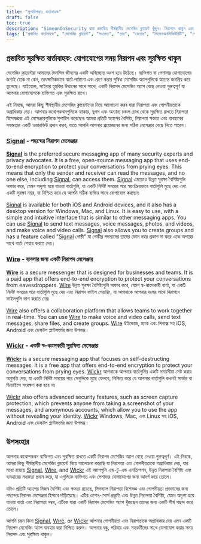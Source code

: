 ```yaml
---
title: "সুপারিশকৃত বার্তাবাহক"
draft: false
toc: true
description: "SimeonOnSecurity দ্বারা প্রস্তাবিত শীর্ষস্থানীয় মেসেজিং ক্লায়েন্ট খুঁজুন। নিরাপদে থাকুন এবং সিগন্যাল, পছন্দের বিকল্প, ওয়্যার এবং উইকরের বিকল্পগুলি ব্যবহার করে সহজে যোগাযোগ করুন এবং আপনার জন্য সঠিক মেসেঞ্জার চয়ন করুন।"
tags: ["প্রস্তাবিত বার্তাবাহক", "মেসেজিং ক্লায়েন্ট", "সংকেত", "তার", "বেতের", "সিমেনঅনসিকিউরিটি", "গোপনীয়তা-কেন্দ্রিক মেসেজিং", "এনক্রিপ্ট করা মেসেজিং"]
---
```


## প্রস্তাবিত সুরক্ষিত বার্তাবাহক: যোগাযোগের সময় নিরাপদ এবং সুরক্ষিত থাকুন

মেসেজিং ক্লায়েন্টরা আমাদের দৈনন্দিন জীবনের একটি অবিচ্ছেদ্য অংশ হয়ে উঠেছে। ব্যক্তিগত বা পেশাদার যোগাযোগের জন্যই হোক না কেন, তাৎক্ষণিকভাবে বার্তা পাঠানো এবং গ্রহণ করার সুবিধা মেসেজিং অ্যাপগুলিকে অত্যন্ত জনপ্রিয় করে তুলেছে। যাইহোক, সাইবার হুমকির উত্থানের সাথে সাথে, একটি নিরাপদ মেসেজিং অ্যাপ বেছে নেওয়া গুরুত্বপূর্ণ যা আপনার যোগাযোগকে ব্যক্তিগত এবং সুরক্ষিত রাখে।

এই নিবন্ধে, আমরা কিছু শীর্ষস্থানীয় মেসেজিং ক্লায়েন্টদের নিয়ে আলোচনা করব যারা নিরাপত্তা এবং গোপনীয়তাকে অগ্রাধিকার দেয়। আপনার কথোপকথনগুলিকে হ্যাকার, স্নুপস এবং অন্যান্য চঞ্চল চোখ থেকে সুরক্ষিত রাখতে নিরাপত্তা বিশেষজ্ঞরা এই মেসেঞ্জারগুলিকে সুপারিশ করেছেন৷ আমরা প্রতিটি অ্যাপের বৈশিষ্ট্য, নিরাপত্তা ক্ষমতা এবং ব্যবহারের সহজতার একটি ওভারভিউ প্রদান করব, যাতে আপনি আপনার প্রয়োজনের জন্য সঠিক মেসেঞ্জার বেছে নিতে পারেন।

### [Signal](https://www.signal.org/) - পছন্দের নিরাপদ মেসেঞ্জার

**[Signal](https://www.signal.org/)** is the preferred secure messaging app of many security experts and privacy advocates. It is a free, open-source messaging app that uses end-to-end encryption to protect your conversations from prying eyes. This means that only the sender and receiver can read the messages, and no one else, including [Signal](https://www.signal.org/), can access them. [Signal](https://www.signal.org/) এছাড়াও উন্নত সুরক্ষা বৈশিষ্ট্যগুলি অফার করে, যেমন অদৃশ্য হয়ে যাওয়া বার্তাগুলি, যা একটি নির্দিষ্ট সময়ের পরে স্বয়ংক্রিয়ভাবে বার্তাগুলি মুছে দেয় এবং একটি সুরক্ষা নম্বর, যা নিশ্চিত করে যে আপনি সঠিক ব্যক্তির সাথে যোগাযোগ করছেন৷

[Signal](https://www.signal.org/) is available for both iOS and Android devices, and it also has a desktop version for Windows, Mac, and Linux. It is easy to use, with a simple and intuitive interface that is similar to other messaging apps. You can use [Signal](https://www.signal.org/) to send text messages, voice messages, photos, and videos, and make voice and video calls. [Signal](https://www.signal.org/) also allows you to create groups and has a feature called "[Signal](https://www.signal.org/) গোষ্ঠী" যা গোষ্ঠীর সদস্যদের তাদের ফোন নম্বর প্রকাশ না করে একে অপরের সাথে বার্তা শেয়ার করতে দেয়।

### [Wire](https://wire.com/en/) - ব্যবসার জন্য একটি নিরাপদ মেসেঞ্জার

**[Wire](https://wire.com/en/)** is a secure messenger that is designed for businesses and teams. It is a paid app that offers end-to-end encryption to protect your conversations from eavesdroppers. [Wire](https://wire.com/en/) উন্নত সুরক্ষা বৈশিষ্ট্যগুলি অফার করে, যেমন স্ব-ধ্বংসকারী বার্তা, যা একটি নির্দিষ্ট সময়ের পরে বার্তাগুলি মুছে দেয় এবং নিরাপদ ফাইল শেয়ারিং, যা আপনাকে আপনার দলের সাথে নিরাপদে ফাইলগুলি ভাগ করতে দেয়৷

[Wire](https://wire.com/en/) also offers a collaboration platform that allows teams to work together in real-time. You can use [Wire](https://wire.com/en/) to make voice and video calls, send text messages, share files, and create groups. [Wire](https://wire.com/en/) উইন্ডোজ, ম্যাক এবং লিনাক্স সহ iOS, Android এবং ডেস্কটপ প্ল্যাটফর্মের জন্য উপলব্ধ।

### [Wickr](https://wickr.com/) - একটি স্ব-ধ্বংসকারী সুরক্ষিত মেসেঞ্জার

**[Wickr](https://wickr.com/)** is a secure messaging app that focuses on self-destructing messages. It is a free app that offers end-to-end encryption to protect your conversations from prying eyes. [Wickr](https://wickr.com/) আপনাকে আপনার বার্তাগুলির একটি সময়সীমা সেট করার অনুমতি দেয়, যা একটি নির্দিষ্ট সময়ের পরে সেগুলিকে মুছে ফেলবে, নিশ্চিত করে যে আপনার বার্তাগুলি কখনই সার্ভার বা ডিভাইসে সংরক্ষণ করা হবে না৷

[Wickr](https://wickr.com/) also offers advanced security features, such as screen capture protection, which prevents anyone from taking a screenshot of your messages, and anonymous accounts, which allow you to use the app without revealing your identity. [Wickr](https://wickr.com/) Windows, Mac, এবং Linux সহ iOS, Android এবং ডেস্কটপ প্ল্যাটফর্মের জন্য উপলব্ধ।

## উপসংহার

আপনার কথোপকথন ব্যক্তিগত এবং সুরক্ষিত রাখতে একটি নিরাপদ মেসেজিং অ্যাপ বেছে নেওয়া গুরুত্বপূর্ণ। এই নিবন্ধে, আমরা কিছু শীর্ষস্থানীয় মেসেজিং ক্লায়েন্ট নিয়ে আলোচনা করেছি যা নিরাপত্তা এবং গোপনীয়তাকে অগ্রাধিকার দেয়, যার মধ্যে রয়েছে [Signal](https://www.signal.org/), [Wire](https://wire.com/en/), and [Wickr](https://wickr.com/) এই অ্যাপগুলি এন্ড-টু-এন্ড এনক্রিপশন, উন্নত নিরাপত্তা বৈশিষ্ট্য এবং ব্যবহারের সহজতা প্রদান করে, যা এগুলিকে ব্যক্তিগত এবং পেশাদার যোগাযোগের জন্য আদর্শ করে তোলে।

যদিও প্রতিটি অ্যাপের নিজস্ব বৈশিষ্ট্য এবং ক্ষমতা রয়েছে, সিগন্যাল নিরাপত্তা বিশেষজ্ঞ এবং গোপনীয়তা প্রবক্তাদের জন্য পছন্দের নিরাপদ মেসেঞ্জার হিসাবে দাঁড়িয়েছে। এটির ওপেন-সোর্স প্রকৃতি এবং উন্নত নিরাপত্তা বৈশিষ্ট্য, যেমন অদৃশ্য হয়ে যাওয়া বার্তা এবং নিরাপত্তা নম্বর, এটিকে যারা একটি নিরাপদ মেসেজিং অ্যাপ খুঁজছেন তাদের জন্য একটি শীর্ষ পছন্দ করে তোলে।

আপনি চয়ন কিনা [Signal](https://www.signal.org/), [Wire](https://wire.com/en/), or [Wickr](https://wickr.com/) আপনার গোপনীয়তা এবং নিরাপত্তাকে অগ্রাধিকার দেয় এমন একটি নিরাপদ মেসেজিং অ্যাপ ব্যবহার করা নিশ্চিত করুন। আপনার বন্ধু, পরিবার এবং সহকর্মীদের সাথে যোগাযোগ করার সময় নিরাপদ এবং সুরক্ষিত থাকুন।